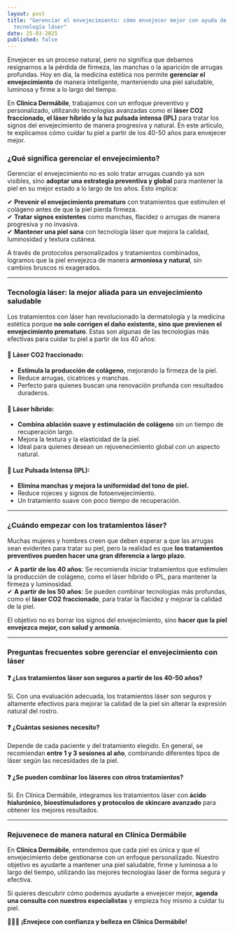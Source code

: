 ```yaml
---
layout: post
title: "Gerenciar el envejecimiento: cómo envejecer mejor con ayuda de la
  tecnología láser"
date: 25-03-2025
published: false
---
```

Envejecer es un proceso natural, pero no significa que debamos resignarnos a la pérdida de firmeza, las manchas o la aparición de arrugas profundas. Hoy en día, la medicina estética nos permite **gerenciar el envejecimiento** de manera inteligente, manteniendo una piel saludable, luminosa y firme a lo largo del tiempo.

En **Clínica Dermábile**, trabajamos con un enfoque preventivo y personalizado, utilizando tecnologías avanzadas como el **láser CO2 fraccionado, el láser híbrido y la luz pulsada intensa (IPL)** para tratar los signos del envejecimiento de manera progresiva y natural. En este artículo, te explicamos cómo cuidar tu piel a partir de los 40-50 años para envejecer mejor.

### **¿Qué significa gerenciar el envejecimiento?**

Gerenciar el envejecimiento no es solo tratar arrugas cuando ya son visibles, sino **adoptar una estrategia preventiva y global** para mantener la piel en su mejor estado a lo largo de los años. Esto implica:

✔ **Prevenir el envejecimiento prematuro** con tratamientos que estimulen el colágeno antes de que la piel pierda firmeza.\
✔ **Tratar signos existentes** como manchas, flacidez o arrugas de manera progresiva y no invasiva.\
✔ **Mantener una piel sana** con tecnología láser que mejora la calidad, luminosidad y textura cutánea.

A través de protocolos personalizados y tratamientos combinados, logramos que la piel envejezca de manera **armoniosa y natural**, sin cambios bruscos ni exagerados.

- - -

### **Tecnología láser: la mejor aliada para un envejecimiento saludable**

Los tratamientos con láser han revolucionado la dermatología y la medicina estética porque **no solo corrigen el daño existente, sino que previenen el envejecimiento prematuro**. Estas son algunas de las tecnologías más efectivas para cuidar tu piel a partir de los 40 años:

#### 🔹 **Láser CO2 fraccionado**:

* **Estimula la producción de colágeno**, mejorando la firmeza de la piel.
* Reduce arrugas, cicatrices y manchas.
* Perfecto para quienes buscan una renovación profunda con resultados duraderos.

#### 🔹 **Láser híbrido**:

* **Combina ablación suave y estimulación de colágeno** sin un tiempo de recuperación largo.
* Mejora la textura y la elasticidad de la piel.
* Ideal para quienes desean un rejuvenecimiento global con un aspecto natural.

#### 🔹 **Luz Pulsada Intensa (IPL)**:

* **Elimina manchas y mejora la uniformidad del tono de piel.**
* Reduce rojeces y signos de fotoenvejecimiento.
* Un tratamiento suave con poco tiempo de recuperación.

- - -

### **¿Cuándo empezar con los tratamientos láser?**

Muchas mujeres y hombres creen que deben esperar a que las arrugas sean evidentes para tratar su piel, pero la realidad es que **los tratamientos preventivos pueden hacer una gran diferencia a largo plazo**.

✔ **A partir de los 40 años**: Se recomienda iniciar tratamientos que estimulen la producción de colágeno, como el láser híbrido o IPL, para mantener la firmeza y luminosidad.\
✔ **A partir de los 50 años**: Se pueden combinar tecnologías más profundas, como el **láser CO2 fraccionado**, para tratar la flacidez y mejorar la calidad de la piel.

El objetivo no es borrar los signos del envejecimiento, sino **hacer que la piel envejezca mejor, con salud y armonía**.

- - -

### **Preguntas frecuentes sobre gerenciar el envejecimiento con láser**

#### ❓ ¿Los tratamientos láser son seguros a partir de los 40-50 años?

Sí. Con una evaluación adecuada, los tratamientos láser son seguros y altamente efectivos para mejorar la calidad de la piel sin alterar la expresión natural del rostro.

#### ❓ ¿Cuántas sesiones necesito?

Depende de cada paciente y del tratamiento elegido. En general, se recomiendan **entre 1 y 3 sesiones al año**, combinando diferentes tipos de láser según las necesidades de la piel.

#### ❓ ¿Se pueden combinar los láseres con otros tratamientos?

Sí. En Clínica Dermábile, integramos los tratamientos láser con **ácido hialurónico, bioestimuladores y protocolos de skincare avanzado** para obtener los mejores resultados.

- - -

### **Rejuvenece de manera natural en Clínica Dermábile**

En **Clínica Dermábile**, entendemos que cada piel es única y que el envejecimiento debe gestionarse con un enfoque personalizado. Nuestro objetivo es ayudarte a mantener una piel saludable, firme y luminosa a lo largo del tiempo, utilizando las mejores tecnologías láser de forma segura y efectiva.

Si quieres descubrir cómo podemos ayudarte a envejecer mejor, **agenda una consulta con nuestros especialistas** y empieza hoy mismo a cuidar tu piel.

💆‍♀️✨ **¡Envejece con confianza y belleza en Clínica Dermábile!**